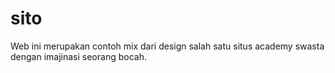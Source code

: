 # sito
Web ini merupakan contoh mix dari design salah satu situs academy swasta dengan imajinasi seorang bocah.
